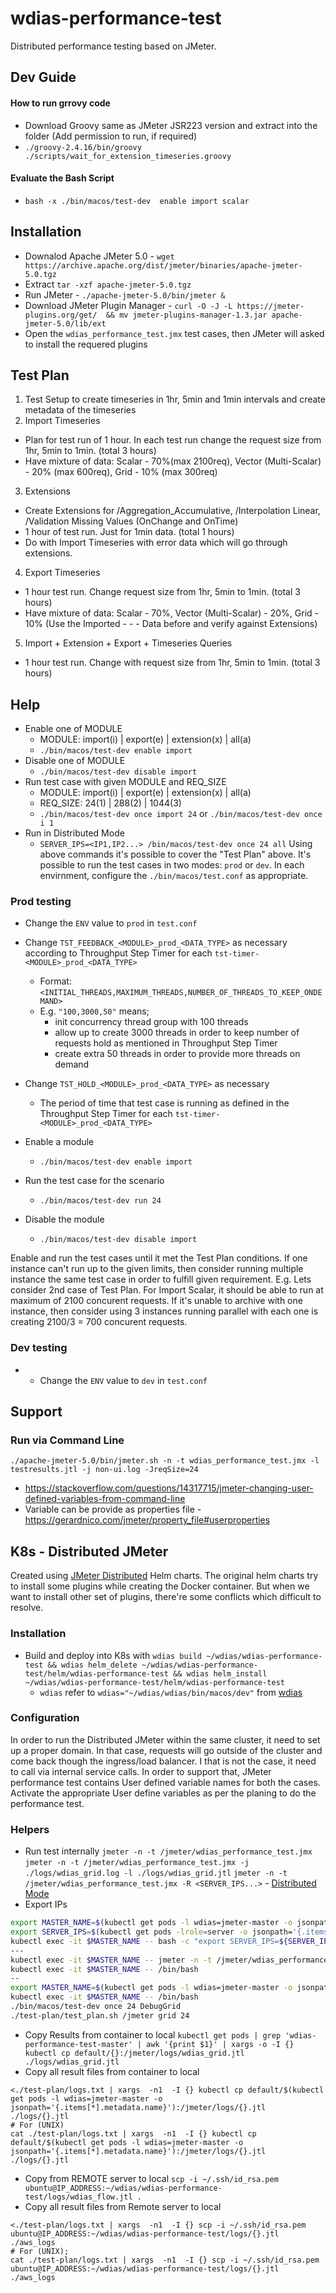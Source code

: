 # wdias-performance-test
Distributed performance testing based on JMeter.

## Dev Guide
#### How to run grrovy code
- Download Groovy same as JMeter JSR223 version and extract into the folder (Add permission to run, if required)
- `./groovy-2.4.16/bin/groovy ./scripts/wait_for_extension_timeseries.groovy`
#### Evaluate the Bash Script
- `bash -x ./bin/macos/test-dev  enable import scalar`

## Installation
- Downalod Apache JMeter 5.0 - `wget https://archive.apache.org/dist/jmeter/binaries/apache-jmeter-5.0.tgz`
- Extract `tar -xzf apache-jmeter-5.0.tgz`
- Run JMeter - `./apache-jmeter-5.0/bin/jmeter &`
- Download JMeter Plugin Manager - `curl -O -J -L https://jmeter-plugins.org/get/  && mv jmeter-plugins-manager-1.3.jar apache-jmeter-5.0/lib/ext`
- Open the `wdias_performance_test.jmx` test cases, then JMeter will asked to install the requered plugins

## Test Plan
1. Test Setup to create timeseries in 1hr, 5min and 1min intervals and create metadata of the timeseries
2. Import Timeseries
  - Plan for test run of 1 hour. In each test run change the request size from 1hr, 5min to 1min. (total 3 hours)
  - Have mixture of data: Scalar - 70%(max 2100req), Vector (Multi-Scalar) - 20% (max 600req), Grid - 10% (max 300req)
3. Extensions
  - Create Extensions for /Aggregation_Accumulative, /Interpolation Linear, /Validation Missing Values (OnChange and OnTime)
  - 1 hour of test run. Just for 1min data. (total 1 hours)
  - Do with Import Timeseries with error data which will go through extensions.
4. Export Timeseries
  - 1 hour test run. Change request size from 1hr, 5min to 1min. (total 3 hours)
  - Have mixture of data: Scalar - 70%, Vector (Multi-Scalar) - 20%, Grid - 10% (Use the Imported - - - Data before and verify against Extensions)
5. Import + Extension + Export + Timeseries Queries
  - 1 hour test run. Change with request size from 1hr, 5min to 1min. (total 3 hours)

## Help
- Enable one of MODULE
  - MODULE: import(i) | export(e) | extension(x) | all(a)
  - `./bin/macos/test-dev enable import`
- Disable one of MODULE
  - `./bin/macos/test-dev disable import`
- Run test case with given MODULE and REQ_SIZE
  - MODULE: import(i) | export(e) | extension(x) | all(a)
  - REQ_SIZE: 24(1) | 288(2) | 1044(3)
  - `./bin/macos/test-dev once import 24` or `./bin/macos/test-dev once i 1`
- Run in Distributed Mode
  - `SERVER_IPS=<IP1,IP2...> /bin/macos/test-dev once 24 all`
Using above commands it's possible to cover the "Test Plan" above.
It's possible to run the test cases in two modes: `prod` or `dev`. In each envirnment, configure the `./bin/macos/test.conf` as appropriate. 

### Prod testing
- Change the `ENV` value to `prod` in `test.conf`
- Change `TST_FEEDBACK_<MODULE>_prod_<DATA_TYPE>` as necessary according to Throughput Step Timer for each `tst-timer-<MODULE>_prod_<DATA_TYPE>`
  - Format: `<INITIAL_THREADS,MAXIMUM_THREADS,NUMBER_OF_THREADS_TO_KEEP_ONDEMAND>`
  - E.g. `"100,3000,50"` means;
    - init concurrency thread group with 100 threads
    - allow up to create 3000 threads in order to keep number of requests hold as mentioned in Throughput Step Timer
    - create extra 50 threads in order to provide more threads on demand
- Change `TST_HOLD_<MODULE>_prod_<DATA_TYPE>` as necessary
  - The period of time that test case is running as defined in the Throughput Step Timer for each `tst-timer-<MODULE>_prod_<DATA_TYPE>`

- Enable a module
  - `./bin/macos/test-dev enable import`
- Run the test case for the scenario
  - `./bin/macos/test-dev run 24`
- Disable the module
  - `./bin/macos/test-dev disable import`

Enable and run the test cases until it met the Test Plan conditions. If one instance can't run up to the given limits, then consider running multiple instance the same test case in order to fulfill given requirement.
E.g. Lets consider 2nd case of Test Plan. For Import Scalar, it should be able to run at maximum of 2100 concurent requests. If it's unable to archive with one instance, then consider using 3 instances running parallel with each one is creating 2100/3 = 700 concurent requests.

### Dev testing
- - Change the `ENV` value to `dev` in `test.conf`

## Support
### Run via Command Line
```
./apache-jmeter-5.0/bin/jmeter.sh -n -t wdias_performance_test.jmx -l testresults.jtl -j non-ui.log -JreqSize=24
```
- https://stackoverflow.com/questions/14317715/jmeter-changing-user-defined-variables-from-command-line
- Variable can be provide as properties file - https://gerardnico.com/jmeter/property_file#userproperties

## K8s - Distributed JMeter
Created using [JMeter Distributed](https://github.com/helm/charts/tree/master/stable/distributed-jmeter) Helm charts.
The original helm charts try to install some plugins while creating the Docker container. But when we want to install other set of plugins, there're some conflicts which difficult to resolve.
### Installation
- Build and deploy into K8s with `wdias build ~/wdias/wdias-performance-test && wdias helm_delete ~/wdias/wdias-performance-test/helm/wdias-performance-test && wdias helm_install ~/wdias/wdias-performance-test/helm/wdias-performance-test`
  - `wdias` refer to `wdias="~/wdias/wdias/bin/macos/dev"` from [wdias](https://github.com/wdias/wdias)
### Configuration
In order to run the Distributed JMeter within the same cluster, it need to set up a proper domain. In that case, requests will go outside of the cluster and come back though the ingress/load balancer.
I that is not the case, it need to call via internal service calls. In order to support that, JMeter performance test contains User defined variable names for both the cases. Activate the appropriate User define variables as per the planing to do the performance test.

### Helpers
- Run test internally
`jmeter -n -t /jmeter/wdias_performance_test.jmx`
`jmeter -n -t /jmeter/wdias_performance_test.jmx -j ./logs/wdias_grid.log -l ./logs/wdias_grid.jtl`
`jmeter -n -t /jmeter/wdias_performance_test.jmx -R <SERVER_IPS...>` - [Distributed Mode](http://www.testautomationguru.com/jmeter-distributed-load-testing-using-docker/)
- Export IPs
```sh
export MASTER_NAME=$(kubectl get pods -l wdias=jmeter-master -o jsonpath='{.items[*].metadata.name}')
export SERVER_IPS=$(kubectl get pods -lrole=server -o jsonpath='{.items[*].status.podIP}' | tr ' ' ',')
kubectl exec -it $MASTER_NAME -- bash -c "export SERVER_IPS=${SERVER_IPS}; ./test-plan/test_plan.sh /jmeter run 24" &
---
kubectl exec -it $MASTER_NAME -- jmeter -n -t /jmeter/wdias_performance_test.jmx -R $SERVER_IPS
kubectl exec -it $MASTER_NAME -- /bin/bash
--
export MASTER_NAME=$(kubectl get pods -l wdias=jmeter-master -o jsonpath='{.items[*].metadata.name}') && \
kubectl exec -it $MASTER_NAME -- /bin/bash
./bin/macos/test-dev once 24 DebugGrid
./test-plan/test_plan.sh /jmeter grid 24
```
- Copy Results from container to local
`kubectl get pods | grep 'wdias-performance-test-master' | awk '{print $1}' | xargs -o -I {} kubectl cp default/{}:/jmeter/logs/wdias_grid.jtl ./logs/wdias_grid.jtl`
- Copy all result files from container to local
```
<./test-plan/logs.txt | xargs  -n1  -I {} kubectl cp default/$(kubectl get pods -l wdias=jmeter-master -o jsonpath='{.items[*].metadata.name}'):/jmeter/logs/{}.jtl ./logs/{}.jtl
# For (UNIX)
cat ./test-plan/logs.txt | xargs  -n1  -I {} kubectl cp default/$(kubectl get pods -l wdias=jmeter-master -o jsonpath='{.items[*].metadata.name}'):/jmeter/logs/{}.jtl ./logs/{}.jtl
```
- Copy from REMOTE server to local
`scp -i ~/.ssh/id_rsa.pem ubuntu@IP_ADDRESS:~/wdias/wdias-performance-test/logs/wdias_flow.jtl .`
- Copy all result files from Remote server to local
```
<./test-plan/logs.txt | xargs  -n1  -I {} scp -i ~/.ssh/id_rsa.pem ubuntu@IP_ADDRESS:~/wdias/wdias-performance-test/logs/{}.jtl ./aws_logs
# For (UNIX);
cat ./test-plan/logs.txt | xargs  -n1  -I {} scp -i ~/.ssh/id_rsa.pem ubuntu@IP_ADDRESS:~/wdias/wdias-performance-test/logs/{}.jtl ./aws_logs
```
